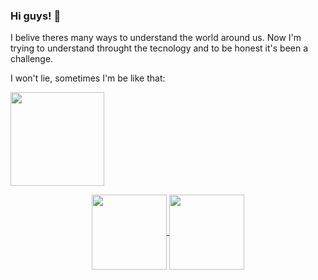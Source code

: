 ### Hi guys! 👋
I belive theres many ways to understand the world around us. Now I'm trying to understand throught the tecnology and to be honest it's been a challenge.

I won't lie, sometimes I'm be like that:
</h1> <img align= "center" height = "150" src="https://media.giphy.com/media/EPcvhM28ER9XW/giphy.gif"/><div>
  
  
  <p align="center">  
  <a href="http://github.com/maluperroni">
  <img align="center" height="120em" src="http://github-readme-stats.vercel.app/api?username=maluperroni&show_icons=true&theme=dracula&include_all_commits=true&count_private=true"/>
  <img align="center"height="120em" src="https://github-readme-stats.vercel.app/api/top-langs/?username=maluperroni&layout=compact&langs_count=16&theme=dracula"/>
</p>    

<row>
  
<!--
**maluperroni/maluperroni** is a ✨ _special_ ✨ repository because its `README.md` (this file) appears on your GitHub profile.

Here are some ideas to get you started:

- 🔭 I’m currently working on ...
- 🌱 I’m currently learning ...
- 👯 I’m looking to collaborate on ...
- 🤔 I’m looking for help with ...
- 💬 Ask me about ...
- 📫 How to reach me: ...
- 😄 Pronouns: ...
- ⚡ Fun fact: ...
-->
